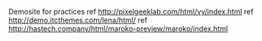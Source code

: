 Demosite for practices
ref http://pixelgeeklab.com/html/vy/index.html
ref http://demo.itcthemes.com/lena/html/
ref http://hastech.company/html/maroko-preview/maroko/index.html